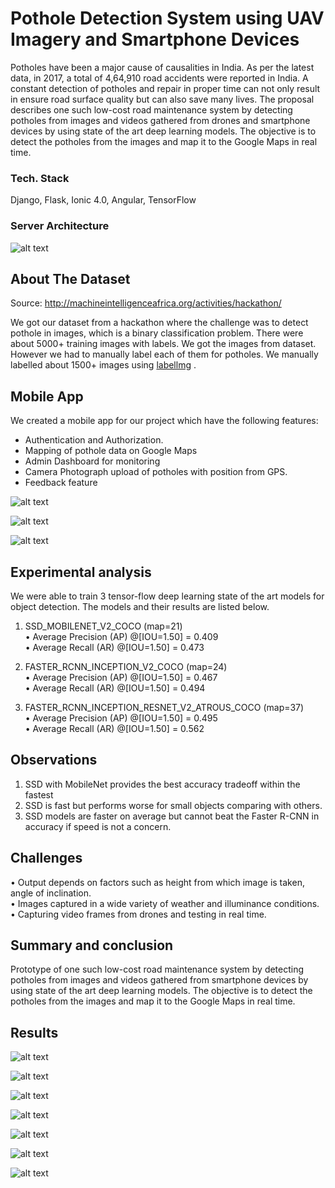 # Pothole Detection System using UAV Imagery and Smartphone Devices
Potholes have been a major cause of causalities in India. As per the latest data, in
2017, a total of 4,64,910 road accidents were reported in India. A constant
detection of potholes and repair in proper time can not only result in ensure road
surface quality but can also save many lives.
The proposal describes one such low-cost road maintenance system by detecting
potholes from images and videos gathered from drones and smartphone devices by
using state of the art deep learning models. The objective is to detect the potholes
from the images and map it to the Google Maps in real time.

### Tech. Stack
Django, Flask, Ionic 4.0, Angular, TensorFlow

### Server Architecture
![alt text](https://github.com/garvitkataria/Object_Detection_Django_Backend_BTP/blob/master/BTP_Results/mobile_app_features/server_arch.png)

## About The Dataset

Source: http://machineintelligenceafrica.org/activities/hackathon/

We got our dataset from a hackathon where the challenge was to detect pothole in images, which is a binary classification problem.
There were about 5000+ training images with labels. We got the images from dataset. However we had to manually label each of them for potholes. We
manually labelled about 1500+ images using [labellmg](https://github.com/tzutalin/labelImg) .


## Mobile App
We created a mobile app for our project which have the following features:
<ul>
<li>
Authentication and Authorization.
</li>

<li>
Mapping of pothole data on Google Maps
</li>

<li>
Admin Dashboard for monitoring
</li>

<li>
Camera Photograph upload of potholes with position from GPS.
</li>

<li>
Feedback feature
</li>
</ul>

![alt text](https://github.com/garvitkataria/Object_Detection_Django_Backend_BTP/blob/master/BTP_Results/mobile_app_features/feedback.png)

![alt text](https://github.com/garvitkataria/Object_Detection_Django_Backend_BTP/blob/master/BTP_Results/mobile_app_features/Map.png)

![alt text](https://github.com/garvitkataria/Object_Detection_Django_Backend_BTP/blob/master/BTP_Results/mobile_app_features/verification.png)

## Experimental analysis
We were able to train 3 tensor-flow deep learning state of the art models for object detection. The models and their results are listed below.
 
 1. SSD_MOBILENET_V2_COCO (map=21)<br>
    • Average Precision (AP) @[IOU=1.50] = 0.409<br>
    • Average Recall (AR) @[IOU=1.50] = 0.473
    
2. FASTER_RCNN_INCEPTION_V2_COCO (map=24)<br>
    • Average Precision (AP) @[IOU=1.50] = 0.467 <br>
    • Average Recall (AR) @[IOU=1.50] = 0.494
    
3. FASTER_RCNN_INCEPTION_RESNET_V2_ATROUS_COCO (map=37)<br>
    • Average Precision (AP) @[IOU=1.50] = 0.495 <br>
    • Average Recall (AR) @[IOU=1.50] = 0.562
   
   
   
## Observations
1. SSD with MobileNet provides the best accuracy tradeoff within the fastest
2. SSD is fast but performs worse for small objects comparing with others.
3. SSD models are faster on average but cannot beat the Faster R-CNN in accuracy if speed is not a concern.
 
## Challenges
• Output depends on factors such as height from which image is taken, angle of inclination.<br>
• Images captured in a wide variety of weather and illuminance conditions.<br>
• Capturing video frames from drones and testing in real time.<br>

## Summary and conclusion
Prototype of one such low-cost road maintenance system by detecting potholes
from images and videos gathered from smartphone devices by using state of the art
deep learning models. The objective is to detect the potholes from the images and
map it to the Google Maps in real time.

## Results

![alt text](https://github.com/garvitkataria/Object_Detection_Django_Backend_BTP/blob/master/BTP_Results/Screenshot%202019-04-16%20at%2011.17.04%20AM.png)

![alt text](https://github.com/garvitkataria/Object_Detection_Django_Backend_BTP/blob/master/BTP_Results/Screenshot%202019-04-16%20at%2011.12.15%20AM.png)

![alt text](https://github.com/garvitkataria/Object_Detection_Django_Backend_BTP/blob/master/BTP_Results/Screenshot%202019-04-16%20at%2011.08.16%20AM.png)

![alt text](https://github.com/garvitkataria/Object_Detection_Django_Backend_BTP/blob/master/BTP_Results/Screenshot%202019-04-16%20at%2011.07.27%20AM.png)

![alt text](https://github.com/garvitkataria/Object_Detection_Django_Backend_BTP/blob/master/BTP_Results/Screenshot%202019-04-16%20at%2011.03.37%20AM.png)

![alt text](https://github.com/garvitkataria/Object_Detection_Django_Backend_BTP/blob/master/BTP_Results/Screenshot%202019-04-16%20at%2011.12.15%20AM.png)

![alt text](https://github.com/garvitkataria/Object_Detection_Django_Backend_BTP/blob/master/BTP_Results/Screenshot%202019-04-16%20at%2011.13.03%20AM.png)

